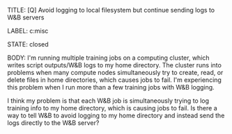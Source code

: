 TITLE:
[Q] Avoid logging to local filesystem but continue sending logs to W&B servers

LABEL:
c:misc

STATE:
closed

BODY:
I'm running multiple training jobs on a computing cluster, which writes script outputs/W&B logs to my home directory. The cluster runs into problems when many compute nodes simultaneously try to create, read, or delete files in home directories, which causes jobs to fail. I'm experiencing this problem when I run more than a few training jobs with W&B logging.

I think my problem is that each W&B job is simultaneously trying to log training info to my home directory, which is causing jobs to fail. Is there a way to tell W&B to avoid logging to my home directory and instead send the logs directly to the W&B server?

